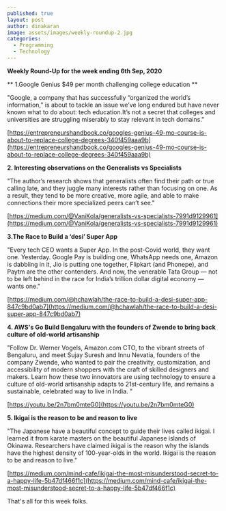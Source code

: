 ```yaml
---
published: true
layout: post
author: dinakaran
image: assets/images/weekly-roundup-2.jpg
categories:
  - Programming
  - Technology
---
```


**Weekly Round-Up for the week ending 6th Sep, 2020**


** 1.Google Genius $49 per month challenging college  education **

"Google, a company that has successfully “organized the world’s information,” is about to tackle an issue we’ve long endured but have never known what to do about: tech education.It’s not a secret that colleges and universities are struggling miserably to stay relevant in tech domains."

[https://entrepreneurshandbook.co/googles-genius-49-mo-course-is-about-to-replace-college-degrees-340f459aaa9b](https://entrepreneurshandbook.co/googles-genius-49-mo-course-is-about-to-replace-college-degrees-340f459aaa9b)

**2. Interesting observations on the Generalists vs Specialists**

"The author’s research shows that generalists often find their path or true calling late, and they juggle many interests rather than focusing on one. As a result, they tend to be more creative, more agile, and able to make connections their more specialized peers can’t see."

[https://medium.com/@VaniKola/generalists-vs-specialists-7991d9129961](https://medium.com/@VaniKola/generalists-vs-specialists-7991d9129961)

**3.The Race to Build a ‘desi’ Super App**

"Every tech CEO wants a Super App. In the post-Covid world, they want one. Yesterday. Google Pay is building one, WhatsApp needs one, Amazon is dabbling in it, Jio is putting one together, Flipkart (and Phonepe), and Paytm are the other contenders. And now, the venerable Tata Group — not to be left behind in the race for India’s trillion dollar digital economy — wants one."

[https://medium.com/@hchawlah/the-race-to-build-a-desi-super-app-847c9bd0ab7](https://medium.com/@hchawlah/the-race-to-build-a-desi-super-app-847c9bd0ab7)

**4. AWS's Go Build Bengaluru with the founders of Zwende to bring back culture of old-world artisanship**

"Follow Dr. Werner Vogels, Amazon.com CTO, to the vibrant streets of Bengaluru, and meet Sujay Suresh and Innu Nevatia, founders of the company Zwende, who wanted to pair the creativity, customization, and accessibility of modern shoppers with the craft of skilled designers and makers. Learn how these two innovators are using technology to ensure a culture of old-world artisanship adapts to 21st-century life, and remains a sustainable, celebrated way to live in India. "

[https://youtu.be/2n7bm0mteG0](https://youtu.be/2n7bm0mteG0)

**5. Ikigai is the reason to be and reason to live**

"The Japanese have a beautiful concept to guide their lives called ikigai. I learned it from karate masters on the beautiful Japanese islands of Okinawa. Researchers have claimed ikigai is the reason why the islands have the highest density of 100-year-olds in the world.
Ikigai is the reason to be and reason to live."

[https://medium.com/mind-cafe/ikigai-the-most-misunderstood-secret-to-a-happy-life-5b47df466f1c](https://medium.com/mind-cafe/ikigai-the-most-misunderstood-secret-to-a-happy-life-5b47df466f1c)

That's all for this week folks.
